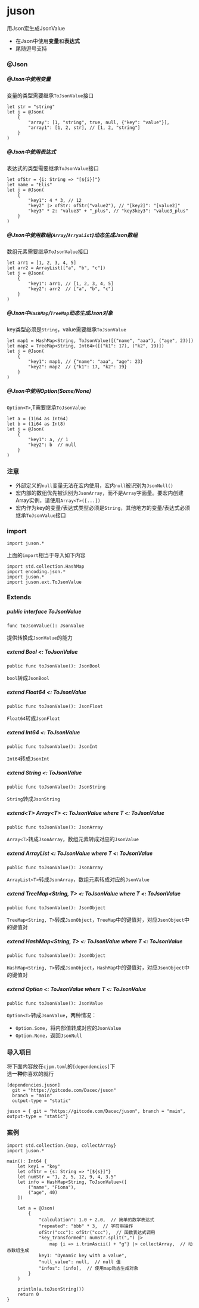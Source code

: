 # juson

用Json宏生成JsonValue
- 在Json中使用**变量**和**表达式**
- 尾随逗号支持

### @Json
##### @Json中使用变量
变量的类型需要继承`ToJsonValue`接口
```
let str = "string"
let j = @Json(
    {
        "array": [1, "string", true, null, {"key": "value"}],
        "array1": [1, 2, str], // [1, 2, "string"]
    }
)
```

##### @Json中使用表达式
表达式的类型需要继承`ToJsonValue`接口
```
let ofStr = {i: String => "[${i}]"}
let name = "Elis"
let j = @Json(
    {
        "key1": 4 * 3, // 12
        "key2" |> ofStr: ofStr("value2"), // "[key2]": "[value2]"
        "key3" * 2: "value3" + "_plus", // "key3key3": "value3_plus"
    }
)
```

##### @Json中使用数组(`Array`/`ArryaList`)动态生成Json数组
数组元素需要继承`ToJsonValue`接口
```
let arr1 = [1, 2, 3, 4, 5]
let arr2 = ArrayList(["a", "b", "c"])
let j = @Json(
    {
        "key1": arr1, // [1, 2, 3, 4, 5]
        "key2": arr2  // ["a", "b", "c"]
    }
)
```

##### @Json中`HashMap`/`TreeMap`动态生成Json对象
key类型必须是`String`，value需要继承`ToJsonValue`
```
let map1 = HashMap<String, ToJsonValue([("name", "aaa"), ("age", 23)])
let map2 = TreeMap<String, Int64>([("k1": 17), ("k2", 19)])
let j = @Json(
    {
        "key1": map1, // {"name": "aaa", "age": 23}
        "key2": map2  // {"k1": 17, "k2": 19}
    }
)
```

##### @Json中使用Option(Some/None)
`Option<T>`,T需要继承`ToJsonValue`
```
let a = (1i64 as Int64)
let b = (1i64 as Int8)
let j = @Json(
    {
        "key1": a, // 1
        "key2": b  // null
    }
)
```

### 注意
- 外部定义的`null`变量无法在宏内使用，宏内`null`被识别为`JsonNull()`
- 宏内部的数组优先被识别为`JsonArray`，而不是`Array`字面量。要宏内创建Array实例，请使用`Array<T>([...])`
- 宏内作为key的变量/表达式类型必须是`String`，其他地方的变量/表达式必须继承`ToJsonValue`接口

### import
```cj
import juson.*
```
上面的`import`相当于导入如下内容
```cj
import std.collection.HashMap
import encoding.json.*
import juson.*
import juson.ext.ToJsonValue
```

### Extends
##### public interface ToJsonValue
```
func toJsonValue(): JsonValue
```
提供转换成`JsonValue`的能力

##### extend Bool <: ToJsonValue
```
public func toJsonValue(): JsonBool
```
`bool`转成`JsonBool`

##### extend Float64 <: ToJsonValue
```
public func toJsonValue(): JsonFloat
```
`Float64`转成`JsonFloat`

##### extend Int64 <: ToJsonValue
```
public func toJsonValue(): JsonInt
```
`Int64`转成`JsonInt`

##### extend String <: ToJsonValue
```
public func toJsonValue(): JsonString
```
`String`转成`JsonString`

##### extend\<T> Array\<T> <: ToJsonValue where T <: ToJsonValue
```
public func toJsonValue(): JsonArray 
```
`Array<T>`转成`JsonArray`，数组元素转成对应的`JsonValue`


##### extend<T> ArrayList<T> <: ToJsonValue where T <: ToJsonValue
```
public func toJsonValue(): JsonArray
```
`ArrayList<T>`转成`JsonArray`，数组元素转成对应的`JsonValue`

##### extend<T> TreeMap<String, T> <: ToJsonValue where T <: ToJsonValue
```
public func toJsonValue(): JsonObject
```
`TreeMap<String, T>`转成`JsonObject`，`TreeMap`中的键值对，对应`JsonObject`中的键值对

##### extend<T> HashMap<String, T> <: ToJsonValue where T <: ToJsonValue
```
public func toJsonValue(): JsonObject
```
`HashMap<String, T>`转成`JsonObject`，`HashMap`中的键值对，对应`JsonObject`中的键值对

##### extend<T> Option<T> <: ToJsonValue where T <: ToJsonValue
```
public func toJsonValue(): JsonValue
```
`Option<T>`转成`JsonValue`，两种情况：
- `Option.Some`，将内部值转成对应的`JsonValue`
- `Option.None`，返回`JsonNull`

### 导入项目
将下面内容放在`cjpm.toml`的`[dependencies]`下<br>选**一种**你喜欢的就行
```
[dependencies.juson]
  git = "https://gitcode.com/Dacec/juson"
  branch = "main"
  output-type = "static"
```
```
juson = { git = "https://gitcode.com/Dacec/juson", branch = "main", output-type = "static"}
```

### 案例
```cj
import std.collection.{map, collectArray}
import juson.*

main(): Int64 {
    let key1 = "key"
    let ofStr = {s: String => "[${s}]"}
    let numStr = "1, 2, 5, 12, 9, 4, 3.5"
    let info = HashMap<String, ToJsonValue>([
        ("name", "Fiona"),
        ("age", 40)
    ])
    
    let a = @Json(
        {
            "calculation": 1.0 + 2.0,  // 简单的数学表达式
            "repeated": "bbb" * 3,  // 字符串操作
            ofStr("ccc"): ofStr("ccc"),  // 函数表达式调用
            "key_transformed": numStr.split(",") |>
                map {i => i.trimAscii() + "g"} |> collectArray,  // 动态数组生成
            key1: "Dynamic key with a value",
            "null_value": null,  // null 值
            "infos": [info],  // 使用map动态生成对象
        }
    )

    println(a.toJsonString())
    return 0
}
```